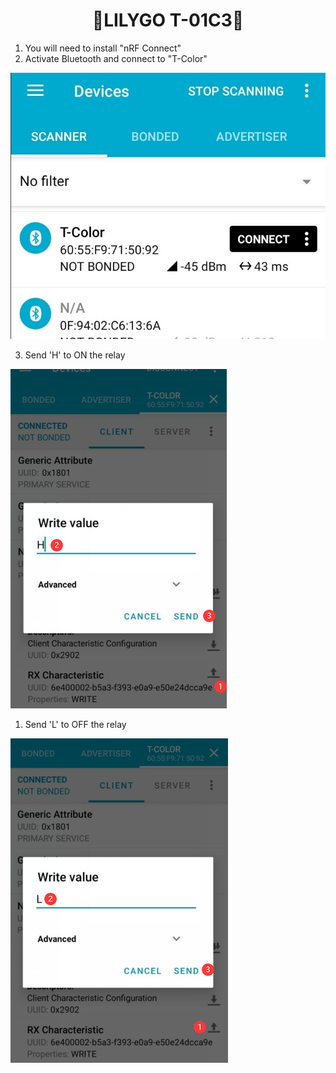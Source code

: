 <h1 align = "center">🌟LILYGO T-01C3🌟</h1>

1. You will need to install "nRF Connect"
2. Activate Bluetooth and connect to "T-Color"
 
![](../../image/ble/BLE_1.jpg)

3. Send 'H' to ON the relay

![](../../image/ble/BLE_2.png)

1. Send 'L' to OFF the relay
 
![](../../image/ble/BLE_3.png)